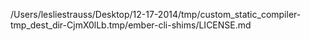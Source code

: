 /Users/lesliestrauss/Desktop/12-17-2014/tmp/custom_static_compiler-tmp_dest_dir-CjmX0lLb.tmp/ember-cli-shims/LICENSE.md